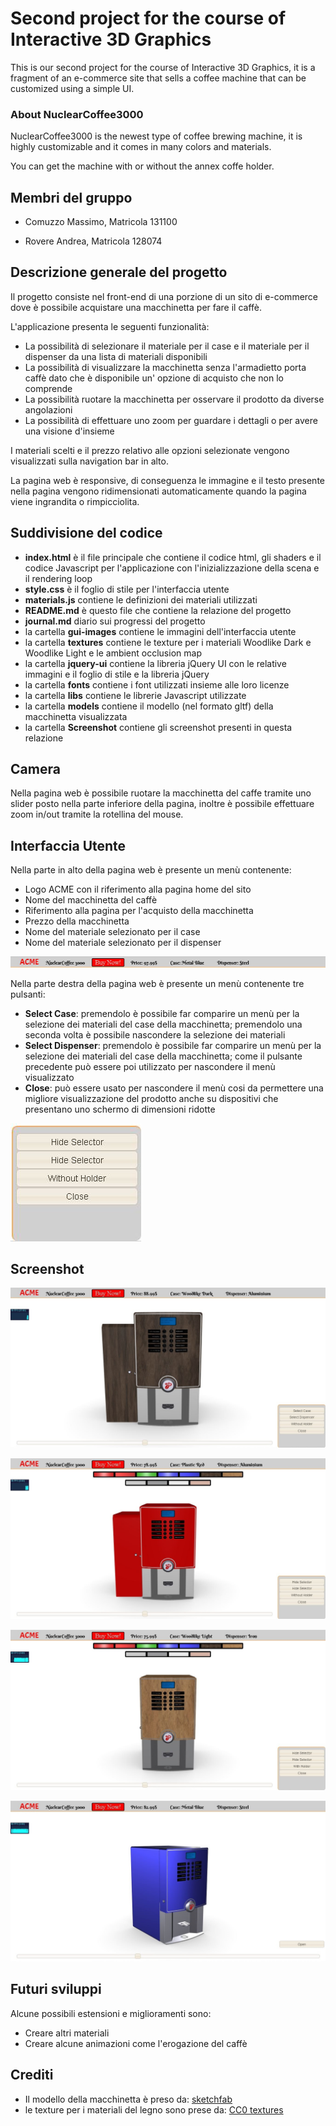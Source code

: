 # Second project for the course of Interactive 3D Graphics

This is our second project for the course of Interactive 3D Graphics, it is a fragment of an e-commerce site that sells a coffee machine that can be customized using a simple UI.

### About NuclearCoffee3000

NuclearCoffee3000 is the newest type of coffee brewing machine, it is highly customizable and it comes in many colors and materials.

You can get the machine with or without the annex coffe holder.

## Membri del gruppo

- Comuzzo Massimo, Matricola 131100

- Rovere Andrea, Matricola 128074

## Descrizione generale del progetto

Il progetto consiste nel front-end di una porzione di un sito di e-commerce dove è possibile acquistare una macchinetta per fare il caffè.

L'applicazione presenta le seguenti funzionalità:

- La possibilità di selezionare il materiale per il case e il materiale per il dispenser da una lista di materiali disponibili
- La possibilità di visualizzare la macchinetta senza l'armadietto porta caffè dato che è disponibile un' opzione di acquisto che non lo comprende
- La possibilità ruotare la macchinetta per osservare il prodotto da diverse angolazioni
- La possibilità di effettuare uno zoom per guardare i dettagli o per avere una visione d'insieme

I materiali scelti e il prezzo relativo alle opzioni selezionate vengono visualizzati sulla navigation bar in alto.

La pagina web è responsive, di conseguenza le immagine e il testo presente nella pagina vengono ridimensionati automaticamente quando la pagina viene ingrandita o rimpicciolita.

## Suddivisione del codice 

- **index.html** è il file principale che contiene il codice html, gli shaders e il codice Javascript per l'applicazione con l'inizializzazione della scena e il rendering loop 
- **style.css** è il foglio di stile per l'interfaccia utente
- **materials.js** contiene le definizioni dei materiali utilizzati
- **README.md** è questo file che contiene la relazione del progetto
- **journal.md** diario sui progressi del progetto
- la cartella **gui-images** contiene le immagini dell'interfaccia utente
- la cartella **textures** contiene le texture per i materiali Woodlike Dark e Woodlike Light e le ambient occlusion map
- la cartella **jquery-ui** contiene la libreria jQuery UI con le relative immagini e il foglio di stile e la libreria jQuery
- la cartella **fonts** contiene i font utilizzati insieme alle loro licenze
- la cartella **libs** contiene le librerie Javascript utilizzate
- la cartella **models** contiene il modello (nel formato gltf) della macchinetta visualizzata
- la cartella **Screenshot** contiene gli screenshot presenti in questa relazione



## Camera

Nella pagina web è possibile ruotare la macchinetta del caffe tramite uno slider posto nella parte inferiore della pagina, inoltre è possibile effettuare zoom in/out tramite la rotellina del mouse. 



## Interfaccia Utente

Nella parte in alto della pagina web è presente un menù contenente:

- Logo ACME con il riferimento alla pagina home del sito
- Nome del macchinetta del caffè
- Riferimento alla pagina per l'acquisto della macchinetta
- Prezzo della macchinetta
- Nome del materiale selezionato per il case
- Nome del materiale selezionato per il dispenser 

![Interfaccia utente top](Screenshot/Interfaccia_top.PNG)

Nella parte destra della pagina web è presente un menù contenente tre pulsanti:

- **Select Case**: premendolo è possibile far comparire un menù per la selezione dei materiali del case della macchinetta; premendolo una seconda volta è possibile nascondere la selezione dei materiali
- **Select Dispenser**: premendolo è possibile far comparire un menù per la selezione dei materiali del case della macchinetta; come il pulsante precedente può essere poi utilizzato per nascondere il menù visualizzato
- **Close**: può essere usato per nascondere il menù cosi da permettere una migliore visualizzazione del prodotto anche su dispositivi che presentano uno schermo di dimensioni ridotte

![Interfaccia utente](Screenshot/Interfaccia.JPG)

## Screenshot

![front full](Screenshot/Front_full.JPG)



![front full mat](Screenshot/Front_full_mat.JPG)



![front solo](Screenshot/Front_solo_mat.JPG)

![side_solo](Screenshot/Side_solo.JPG)



## Futuri sviluppi

Alcune possibili estensioni e miglioramenti sono:

- Creare altri materiali
- Creare alcune animazioni come l'erogazione del caffè



## Crediti

- Il modello della macchinetta è preso da: [sketchfab](https://sketchfab.com)
- le texture per i materiali del legno sono prese da: [CC0 textures](https://cc0textures.com)

  